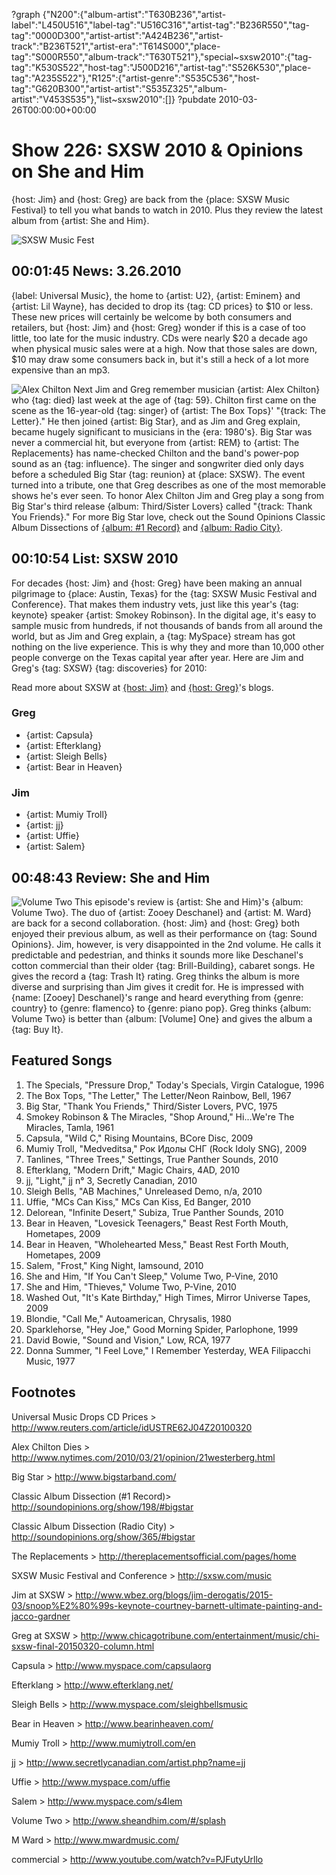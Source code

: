 ?graph {"N200":{"album-artist":"T630B236","artist-label":"L450U516","label-tag":"U516C316","artist-tag":"B236R550","tag-tag":"0000D300","artist-artist":"A424B236","artist-track":"B236T521","artist-era":"T614S000","place-tag":"S000R550","album-track":"T630T521"},"special~sxsw2010":{"tag-tag":"K530S522","host-tag":"J500D216","artist-tag":"S526K530","place-tag":"A235S522"},"R125":{"artist-genre":"S535C536","host-tag":"G620B300","artist-artist":"S535Z325","album-artist":"V453S535"},"list~sxsw2010":[]}
?pubdate 2010-03-26T00:00:00+00:00

# Show 226: SXSW 2010 & Opinions on She and Him
{host: Jim} and {host: Greg} are back from the {place: SXSW Music Festival} to tell you what bands to watch in 2010. Plus they review the latest album from {artist: She and Him}.

![SXSW Music Fest](http://static.soundopinions.org/images/2010/sxsw/2.jpg)

## 00:01:45 News: 3.26.2010
{label: Universal Music}, the home to {artist: U2}, {artist: Eminem} and {artist: Lil Wayne}, has decided to drop its {tag: CD prices} to $10 or less. These new prices will certainly be welcome by both consumers and retailers, but {host: Jim} and {host: Greg} wonder if this is a case of too little, too late for the music industry. CDs were nearly $20 a decade ago when physical music sales were at a high. Now that those sales are down, $10 may draw some consumers back in, but it's still a heck of a lot more expensive than an mp3.

![Alex Chilton](http://static.soundopinions.org/images/2010/alex-chilton.jpg)
Next Jim and Greg remember musician {artist: Alex Chilton} who {tag: died} last week at the age of {tag: 59}. Chilton first came on the scene as the 16-year-old {tag: singer} of {artist: The Box Tops}' "{track: The Letter}." He then joined {artist: Big Star}, and as Jim and Greg explain, became hugely significant to musicians in the {era: 1980's}. Big Star was never a commercial hit, but everyone from {artist: REM} to {artist: The Replacements} has name-checked Chilton and the band's power-pop sound as an {tag: influence}. The singer and songwriter died only days before a scheduled Big Star {tag: reunion} at {place: SXSW}. The event turned into a tribute, one that Greg describes as one of the most memorable shows he's ever seen. To honor Alex Chilton Jim and Greg play a song from Big Star's third release {album: Third/Sister Lovers} called "{track: Thank You Friends}." For more Big Star love, check out the Sound Opinions Classic Album Dissections of [{album: #1 Record}](http://soundopinions.org/show/198/) and [{album: Radio City}](http://soundopinions.org/show/365/).

## 00:10:54 List: SXSW 2010
For decades {host: Jim} and {host: Greg} have been making an annual pilgrimage to {place: Austin, Texas} for the {tag: SXSW Music Festival and Conference}. That makes them industry vets, just like this year's {tag: keynote} speaker {artist: Smokey Robinson}. In the digital age, it's easy to sample music from hundreds, if not thousands of bands from all around the world, but as Jim and Greg explain, a {tag: MySpace} stream has got nothing on the live experience. This is why they and more than 10,000 other people converge on the Texas capital year after year. Here are Jim and Greg's {tag: SXSW} {tag: discoveries} for 2010:

Read more about SXSW at [{host: Jim}](http://www.wbez.org/blogs/jim-derogatis/2015-03/snoop%E2%80%99s-keynote-courtney-barnett-ultimate-painting-and-jacco-gardner) and [{host: Greg}](http://www.chicagotribune.com/entertainment/music/chi-sxsw-final-20150320-column.html)'s blogs.

### Greg
- {artist: Capsula}
- {artist: Efterklang}
- {artist: Sleigh Bells}
- {artist: Bear in Heaven}
 
### Jim
- {artist: Mumiy Troll}
- {artist: jj}
- {artist: Uffie}
- {artist: Salem}

## 00:48:43 Review: She and Him
![Volume Two](http://is1.mzstatic.com/image/thumb/Music/v4/7d/7e/12/7d7e12f8-2417-d3a6-2069-5599622f1e63/source/600x600bb.jpg "276066585/358850454")
This episode's review is {artist: She and Him}'s {album: Volume Two}. The duo of {artist: Zooey Deschanel} and {artist: M. Ward} are back for a second collaboration. {host: Jim} and {host: Greg} both enjoyed their previous album, as well as their performance on {tag: Sound Opinions}. Jim, however, is very disappointed in the 2nd volume. He calls it predictable and pedestrian, and thinks it sounds more like Deschanel's cotton commercial than their older {tag: Brill-Building}, cabaret songs. He gives the record a {tag: Trash It} rating. Greg thinks the album is more diverse and surprising than Jim gives it credit for. He is impressed with {name: [Zooey] Deschanel}'s range and heard everything from {genre: country} to {genre: flamenco} to {genre: piano pop}. Greg thinks {album: Volume Two} is better than {album: [Volume] One} and gives the album a {tag: Buy It}.


## Featured Songs
1. The Specials, "Pressure Drop," Today's Specials, Virgin Catalogue, 1996
2. The Box Tops, "The Letter," The Letter/Neon Rainbow, Bell, 1967
3. Big Star, "Thank You Friends," Third/Sister Lovers, PVC, 1975
1. Smokey Robinson & The Miracles, "Shop Around," Hi...We're The Miracles, Tamla, 1961
4. Capsula, "Wild C," Rising Mountains, BCore Disc, 2009
1. Mumiy Troll, "Medveditsa," Рок Идолы СНГ (Rock Idoly SNG), 2009 
1. Tanlines, "Three Trees," Settings, True Panther Sounds, 2010
1. Efterklang, "Modern Drift," Magic Chairs, 4AD, 2010
1. jj, "Light," jj n° 3, Secretly Canadian, 2010
1. Sleigh Bells, "AB Machines," Unreleased Demo, n/a, 2010
1. Uffie, "MCs Can Kiss," MCs Can Kiss, Ed Banger, 2010
1. Delorean, "Infinite Desert," Subiza, True Panther Sounds, 2010
1. Bear in Heaven, "Lovesick Teenagers," Beast Rest Forth Mouth, Hometapes, 2009
1. Bear in Heaven, "Wholehearted Mess," Beast Rest Forth Mouth, Hometapes, 2009
1. Salem, "Frost," King Night, Iamsound, 2010
1. She and Him, "If You Can't Sleep," Volume Two, P-Vine, 2010 
1. She and Him, "Thieves," Volume Two, P-Vine, 2010 
1. Washed Out, "It's Kate Birthday," High Times, Mirror Universe Tapes, 2009 
1. Blondie, "Call Me," Autoamerican, Chrysalis, 1980
1. Sparklehorse, "Hey Joe," Good Morning Spider, Parlophone, 1999 
1. David Bowie, "Sound and Vision," Low, RCA, 1977
1. Donna Summer, "I Feel Love," I Remember Yesterday, WEA Filipacchi Music, 1977   

## Footnotes

Universal Music Drops CD Prices > http://www.reuters.com/article/idUSTRE62J04Z20100320

Alex Chilton Dies > http://www.nytimes.com/2010/03/21/opinion/21westerberg.html

Big Star > http://www.bigstarband.com/

Classic Album Dissection (#1 Record)> http://soundopinions.org/show/198/#bigstar

Classic Album Dissection (Radio City) > http://soundopinions.org/show/365/#bigstar

The Replacements > http://thereplacementsofficial.com/pages/home

SXSW Music Festival and Conference > http://sxsw.com/music

Jim at SXSW > http://www.wbez.org/blogs/jim-derogatis/2015-03/snoop%E2%80%99s-keynote-courtney-barnett-ultimate-painting-and-jacco-gardner

Greg at SXSW > http://www.chicagotribune.com/entertainment/music/chi-sxsw-final-20150320-column.html

Capsula > http://www.myspace.com/capsulaorg

Efterklang > http://www.efterklang.net/

Sleigh Bells > http://www.myspace.com/sleighbellsmusic

Bear in Heaven > http://www.bearinheaven.com/

Mumiy Troll > http://www.mumiytroll.com/en

jj > http://www.secretlycanadian.com/artist.php?name=jj

Uffie > http://www.myspace.com/uffie

Salem > http://www.myspace.com/s4lem

Volume Two > http://www.sheandhim.com/#/splash

M Ward > http://www.mwardmusic.com/

commercial > http://www.youtube.com/watch?v=PJFutyUrllo